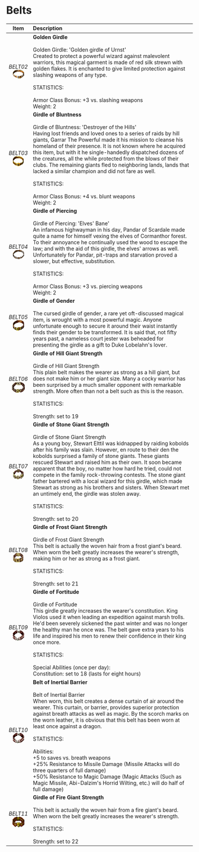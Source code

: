 
# Belts
| Item | Description |
| :-------: | :-------  |
| *BELT02*<br />![Icon](../Images/BELT02.png "Golden Girdle") | **Golden Girdle**<br /><br />Golden Girdle:  'Golden girdle of Urnst'<br />Created to protect a powerful wizard against malevolent warriors, this magical garment is made of red silk strewn with golden flakes.  It is enchanted to give limited protection against slashing weapons of any type.<br /><br />STATISTICS:<br /><br />Armor Class Bonus:  +3 vs. slashing weapons<br />Weight:  2|
| *BELT03*<br />![Icon](../Images/BELT03.png "Girdle of Bluntness") | **Girdle of Bluntness**<br /><br />Girdle of Bluntness:  'Destroyer of the Hills'<br />Having lost friends and loved ones to a series of raids by hill giants, Garrar The Powerful made it his mission to cleanse his homeland of their presence.  It is not known where he acquired this item, but with it he single-handedly dispatched dozens of the creatures, all the while protected from the blows of their clubs.  The remaining giants fled to neighboring lands, lands that lacked a similar champion and did not fare as well.<br /><br />STATISTICS:<br /><br />Armor Class Bonus:  +4 vs. blunt weapons<br />Weight:  2|
| *BELT04*<br />![Icon](../Images/BELT04.png "Girdle of Piercing") | **Girdle of Piercing**<br /><br />Girdle of Piercing:  'Elves' Bane'<br />An infamous highwayman in his day, Pandar of Scardale made quite a name for himself vexing the elves of Cormanthor forest.  To their annoyance he continually used the wood to escape the law; and with the aid of this girdle, the elves' arrows as well.  Unfortunately for Pandar, pit-traps and starvation proved a slower, but effective, substitution.<br /><br />STATISTICS:<br /><br />Armor Class Bonus:  +3 vs. piercing weapons<br />Weight:  2|
| *BELT05*<br />![Icon](../Images/BELT05.png "Girdle of Gender") | **Girdle of Gender**<br /><br />The cursed girdle of gender, a rare yet oft-discussed magical item, is wrought with a most powerful magic. Anyone unfortunate enough to secure it around their waist instantly finds their gender to be transformed. It is said that, not fifty years past, a nameless court jester was beheaded for presenting the girdle as a gift to Duke Lobelahn's lover.|
| *BELT06*<br />![Icon](../Images/BELT06.png "Girdle of Hill Giant Strength") | **Girdle of Hill Giant Strength**<br /><br />Girdle of Hill Giant Strength<br />This plain belt makes the wearer as strong as a hill giant, but does not make him or her giant size.  Many a cocky warrior has been surprised by a much smaller opponent with remarkable strength.  More often than not a belt such as this is the reason.<br /><br />STATISTICS:<br /><br />Strength: set to 19|
| *BELT07*<br />![Icon](../Images/BELT07.png "Girdle of Stone Giant Strength") | **Girdle of Stone Giant Strength**<br /><br />Girdle of Stone Giant Strength<br />As a young boy, Stewart Elttil was kidnapped by raiding kobolds after his family was slain.  However, en route to their den the kobolds surprised a family of stone giants.  These giants rescued Stewart and raised him as their own.  It soon became apparent that the boy, no matter how hard he tried, could not compete in the family rock-throwing contests.  The stone giant father bartered with a local wizard for this girdle, which made Stewart as strong as his brothers and sisters.  When Stewart met an untimely end, the girdle was stolen away.<br /><br />STATISTICS:<br /><br />Strength: set to 20|
| *BELT08*<br />![Icon](../Images/BELT08.png "Girdle of Frost Giant Strength") | **Girdle of Frost Giant Strength**<br /><br />Girdle of Frost Giant Strength<br />This belt is actually the woven hair from a frost giant's beard.  When worn the belt greatly increases the wearer's strength, making him or her as strong as a frost giant.<br /><br />STATISTICS:<br /><br />Strength: set to 21|
| *BELT09*<br />![Icon](../Images/BELT09.png "Girdle of Fortitude") | **Girdle of Fortitude**<br /><br />Girdle of Fortitude<br />This girdle greatly increases the wearer's constitution.  King Violos used it when leading an expedition against marsh trolls.  He'd been severely sickened the past winter and was no longer the healthy man he once was.  The belt gave extra years to his life and inspired his men to renew their confidence in their king once more.<br /><br />STATISTICS:<br /><br />Special Abilities (once per day):<br /> Constitution: set to 18 (lasts for eight hours)|
| *BELT10*<br />![Icon](../Images/BELT10.png "Belt of Inertial Barrier") | **Belt of Inertial Barrier**<br /><br />Belt of Inertial Barrier<br />When worn, this belt creates a dense curtain of air around the wearer.  This curtain, or barrier, provides superior protection against breath attacks as well as magic.  By the scorch marks on the worn leather, it is obvious that this belt has been worn at least once against a dragon.<br /><br />STATISTICS:<br /><br />Abilities:<br /> +5 to saves vs. breath weapons<br /> +25% Resistance to Missile Damage (Missile Attacks will do three quarters of full damage)<br /> +50% Resistance to Magic Damage (Magic Attacks  (Such as Magic Missile, Abi-Dalzim's Horrid Wilting, etc.) will do half of full damage)|
| *BELT11*<br />![Icon](../Images/BELT11.png "Girdle of Fire Giant Strength") | **Girdle of Fire Giant Strength**<br /><br />This belt is actually the woven hair from a fire giant's beard.  When worn the belt greatly increases the wearer's strength.<br /><br />STATISTICS:<br /><br />Strength: set to 22|
